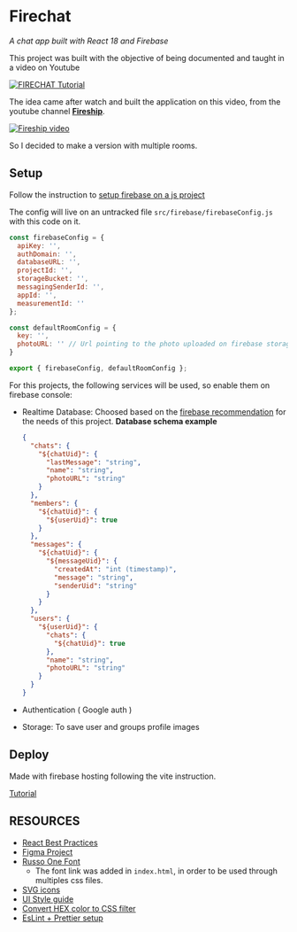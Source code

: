 # Firechat

*A chat app built with React 18 and Firebase*

This project was built with the objective of being documented and taught in a video on Youtube

[![FIRECHAT Tutorial](https://img.youtube.com/vi/ztIdPnCYmcI/0.jpg)](https://www.youtube.com/watch?v=ztIdPnCYmcI)

The idea came after watch and built the application on this video, from the youtube channel [**Fireship**](https://www.youtube.com/c/Fireship).

[![Fireship video](https://img.youtube.com/vi/zQyrwxMPm88/0.jpg)](https://www.youtube.com/watch?v=zQyrwxMPm88&t)

So I decided to make a version with multiple rooms.

## Setup

Follow the instruction to [setup firebase on a js project](https://firebase.google.com/docs/web/setup)

The config will live on an untracked file `src/firebase/firebaseConfig.js` with this code on it.

```JavaScript
const firebaseConfig = {
  apiKey: '',
  authDomain: '',
  databaseURL: '',
  projectId: '',
  storageBucket: '',
  messagingSenderId: '',
  appId: '',
  measurementId: ''
};

const defaultRoomConfig = {
  key: '',
  photoURL: '' // Url pointing to the photo uploaded on firebase storage, it will be the default photo fow new chats
}

export { firebaseConfig, defaultRoomConfig };
```

For this projects, the following services will be used, so enable them on firebase console:

- Realtime Database: Choosed based on the [firebase recommendation](https://firebase.google.com/docs/database/rtdb-vs-firestore?#which_database_does_firebase_recommend) for the needs of this project.
  **Database schema example**

  ```json
  {
    "chats": {
      "${chatUid}": {
        "lastMessage": "string",
        "name": "string",
        "photoURL": "string"
      }
    },
    "members": {
      "${chatUid}": {
        "${userUid}": true
      }
    },
    "messages": {
      "${chatUid}": {
        "${messageUid}": {
          "createdAt": "int (timestamp)",
          "message": "string",
          "senderUid": "string"
        }
      }
    },
    "users": {
      "${userUid}": {
        "chats": {
          "${chatUid}": true
        },
        "name": "string",
        "photoURL": "string"
      }
    }
  }
  ```

- Authentication ( Google auth )
- Storage: To save user and groups profile images

## Deploy

Made with firebase hosting following the vite instruction.

[Tutorial](https://vitejs.dev/guide/static-deploy.html#google-firebase)

## RESOURCES

- [React Best Practices](https://www.freecodecamp.org/news/best-practices-for-react/)
- [Figma Project](https://www.figma.com/file/xWSEVZcheB2anMFPPOZ42B/Firechat?node-id=0%3A1)
- [Russo One Font](https://fonts.google.com/specimen/Russo+One#standard-styles)
  - The font link was added in `index.html`, in order to be used through multiples css files.
- [SVG icons](https://www.svgrepo.com/)
- [UI Style guide](https://material.io/design/color/dark-theme.html#properties)
- [Convert HEX color to CSS filter](https://codepen.io/sosuke/pen/Pjoqqp)
- [EsLint + Prettier setup](https://dev.to/knowankit/setup-eslint-and-prettier-in-react-app-357b)

